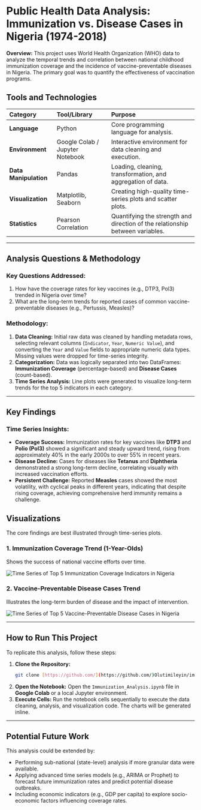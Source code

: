 # Public Health Data Analysis: Immunization vs. Disease Cases in Nigeria (1974-2018)

**Overview:** This project uses World Health Organization (WHO) data to analyze the temporal trends and correlation between national childhood immunization coverage and the incidence of vaccine-preventable diseases in Nigeria. The primary goal was to quantify the effectiveness of vaccination programs.
## Tools and Technologies

| Category | Tool/Library | Purpose |
| :--- | :--- | :--- |
| **Language** | Python | Core programming language for analysis. |
| **Environment** | Google Colab / Jupyter Notebook | Interactive environment for data cleaning and execution. |
| **Data Manipulation** | Pandas | Loading, cleaning, transformation, and aggregation of data. |
| **Visualization** | Matplotlib, Seaborn | Creating high-quality time-series plots and scatter plots. |
| **Statistics** | Pearson Correlation | Quantifying the strength and direction of the relationship between variables. |

---

## Analysis Questions & Methodology

### Key Questions Addressed:

1.  How have the coverage rates for key vaccines (e.g., DTP3, Pol3) trended in Nigeria over time?
2.  What are the long-term trends for reported cases of common vaccine-preventable diseases (e.g., Pertussis, Measles)?

### Methodology:

1.  **Data Cleaning:** Initial raw data was cleaned by handling metadata rows, selecting relevant columns (`Indicator`, `Year`, `Numeric Value`), and converting the `Year` and `Value` fields to appropriate numeric data types. Missing values were dropped for time-series integrity.
2.  **Categorization:** Data was logically separated into two DataFrames: **Immunization Coverage** (percentage-based) and **Disease Cases** (count-based).
3.  **Time Series Analysis:** Line plots were generated to visualize long-term trends for the top 5 indicators in each category.

---

## Key Findings

### Time Series Insights:

* **Coverage Success:** Immunization rates for key vaccines like **DTP3** and **Polio (Pol3)** showed a significant and steady upward trend, rising from approximately 40% in the early 2000s to over 55% in recent years.
* **Disease Decline:** Cases for diseases like **Tetanus** and **Diphtheria** demonstrated a strong long-term decline, correlating visually with increased vaccination efforts.
* **Persistent Challenge:** Reported **Measles** cases showed the most volatility, with cyclical peaks in different years, indicating that despite rising coverage, achieving comprehensive herd immunity remains a challenge.


## Visualizations

The core findings are best illustrated through time-series plots.

### 1. Immunization Coverage Trend (1-Year-Olds)

Shows the success of national vaccine efforts over time.

![Time Series of Top 5 Immunization Coverage Indicators in Nigeria](outputs/top_coverage_trend.png)

### 2. Vaccine-Preventable Disease Cases Trend

Illustrates the long-term burden of disease and the impact of intervention.

![Time Series of Top 5 Vaccine-Preventable Disease Cases in Nigeria](outputs/top_disease_cases_trend.png)

---

## How to Run This Project

To replicate this analysis, follow these steps:

1.  **Clone the Repository:**
    ```bash
    git clone [https://github.com/](https://github.com/)Olutimileyin/immunization-analysis-nigeria.git
    ```
2.  **Open the Notebook:** Open the `Immunization_Analysis.ipynb` file in **Google Colab** or a local Jupyter environment.
3.  **Execute Cells:** Run the notebook cells sequentially to execute the data cleaning, analysis, and visualization code. The charts will be generated inline.

---

## Potential Future Work

This analysis could be extended by:
* Performing sub-national (state-level) analysis if more granular data were available.
* Applying advanced time series models (e.g., ARIMA or Prophet) to forecast future immunization rates and predict potential disease outbreaks.
* Including economic indicators (e.g., GDP per capita) to explore socio-economic factors influencing coverage rates.
